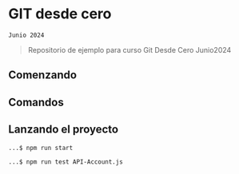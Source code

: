 # GIT desde cero

`Junio 2024`

> Repositorio de ejemplo para curso Git Desde Cero Junio2024

## Comenzando

## Comandos

## Lanzando el proyecto

```bash
...$ npm run start
```

```bash
...$ npm run test API-Account.js
```
